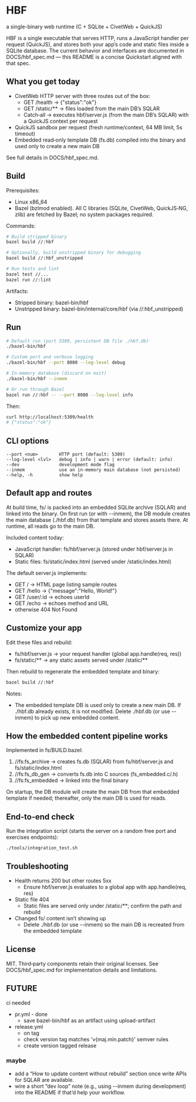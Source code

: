 # HBF

a single-binary web runtime (C + SQLite + CivetWeb + QuickJS)

HBF is a single executable that serves HTTP, runs a JavaScript handler per request (QuickJS), and stores both your app’s code and static files inside a SQLite database. The current behavior and interfaces are documented in DOCS/hbf_spec.md — this README is a concise Quickstart aligned with that spec.

## What you get today

- CivetWeb HTTP server with three routes out of the box:
  - GET /health → {"status":"ok"}
  - GET /static/** → files loaded from the main DB’s SQLAR
  - Catch‑all → executes hbf/server.js (from the main DB’s SQLAR) with a QuickJS context per request
- QuickJS sandbox per request (fresh runtime/context, 64 MB limit, 5s timeout)
- Embedded read‑only template DB (fs.db) compiled into the binary and used only to create a new main DB

See full details in DOCS/hbf_spec.md.

## Build

Prerequisites:
- Linux x86_64
- Bazel (bzlmod enabled). All C libraries (SQLite, CivetWeb, QuickJS‑NG, zlib) are fetched by Bazel; no system packages required.

Commands:

```bash
# Build stripped binary
bazel build //:hbf

# Optionally, build unstripped binary for debugging
bazel build //:hbf_unstripped

# Run tests and lint
bazel test //...
bazel run //:lint
```

Artifacts:
- Stripped binary: bazel-bin/hbf
- Unstripped binary: bazel-bin/internal/core/hbf (via //:hbf_unstripped)

## Run

```bash
# Default run (port 5309, persistent DB file ./hbf.db)
./bazel-bin/hbf

# Custom port and verbose logging
./bazel-bin/hbf --port 8080 --log-level debug

# In‑memory database (discard on exit)
./bazel-bin/hbf --inmem

# Or run through Bazel
bazel run //:hbf -- --port 8080 --log-level info
```

Then:

```bash
curl http://localhost:5309/health
# {"status":"ok"}
```

## CLI options

```text
--port <num>        HTTP port (default: 5309)
--log-level <lvl>   debug | info | warn | error (default: info)
--dev               development mode flag
--inmem             use an in‑memory main database (not persisted)
--help, -h          show help
```

## Default app and routes

At build time, fs/ is packed into an embedded SQLite archive (SQLAR) and linked into the binary. On first run (or with --inmem), the DB module creates the main database (./hbf.db) from that template and stores assets there. At runtime, all reads go to the main DB.

Included content today:
- JavaScript handler: fs/hbf/server.js (stored under hbf/server.js in SQLAR)
- Static files: fs/static/index.html (served under /static/index.html)

The default server.js implements:
- GET / → HTML page listing sample routes
- GET /hello → {"message":"Hello, World!"}
- GET /user/:id → echoes userId
- GET /echo → echoes method and URL
- otherwise 404 Not Found

## Customize your app

Edit these files and rebuild:
- fs/hbf/server.js → your request handler (global app.handle(req, res))
- fs/static/** → any static assets served under /static/**

Then rebuild to regenerate the embedded template and binary:

```bash
bazel build //:hbf
```

Notes:
- The embedded template DB is used only to create a new main DB. If ./hbf.db already exists, it is not modified. Delete ./hbf.db (or use --inmem) to pick up new embedded content.

## How the embedded content pipeline works

Implemented in fs/BUILD.bazel:
1) //fs:fs_archive → creates fs.db (SQLAR) from fs/hbf/server.js and fs/static/index.html
2) //fs:fs_db_gen → converts fs.db into C sources (fs_embedded.c/.h)
3) //fs:fs_embedded → linked into the final binary

On startup, the DB module will create the main DB from that embedded template if needed; thereafter, only the main DB is used for reads.

## End‑to‑end check

Run the integration script (starts the server on a random free port and exercises endpoints):

```bash
./tools/integration_test.sh
```

## Troubleshooting

- Health returns 200 but other routes 5xx
  - Ensure hbf/server.js evaluates to a global app with app.handle(req, res)
- Static file 404
  - Static files are served only under /static/**; confirm the path and rebuild
- Changed fs/ content isn’t showing up
  - Delete ./hbf.db (or use --inmem) so the main DB is recreated from the embedded template

## License

MIT. Third‑party components retain their original licenses. See DOCS/hbf_spec.md for implementation details and limitations.

## FUTURE

ci needed
- pr.yml - done
    - save bazel-bin/hbf as an artifact using upload-artifact
- release.yml
    - on tag
    - check version tag matches 'v{maj.min.patch}' semver rules 
    - create version tagged release



### maybe

- add a “How to update content without rebuild” section once write APIs for SQLAR are available.
- wire a short “dev loop” note (e.g., using --inmem during development) into the README if that’d help your workflow.
